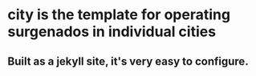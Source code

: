 # city is the template for operating surgenados in individual cities
## Built as a jekyll site, it's very easy to configure.
